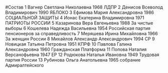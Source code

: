 #Состав
1 Вагнер Светлана Николаевна 1968 ЛДПР
2 Денисов Всеволод Владимирович 1990 ЯБЛОКО
3 Ефимова Мария Александровна 1986 СОЦИАЛЬНОЙ ЗАЩИТЫ
4 Ионас Екатерина Владимировна 1971 ПАТРИОТЫ РОССИИ
5 Казаринова Вера Евгеньевна 1988 За чистые выборы
6 Кошелева Надежда Васильевна 1954 Российская партия пенсионеров за справедливость
7 Меряшева Ирина Михайловна 1966 За женщин России
8 Михайлов Александр Александрович 1994 СР
9 Новицкая Татьяна Петровна 1951 КПРФ
10 Павлова Галина Александровна 1960 Гражданская Платформа
11 Попова Наталия Версанофьевна 1947 ЕР
12 Родюкова Наталья Ивановна 1949 Трудовая партия России
13 Рубинова Ольга Анатольевна 1965 собрание Адмиралтейского
